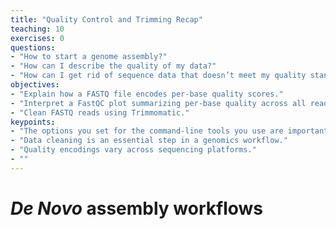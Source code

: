 ```yaml
---
title: "Quality Control and Trimming Recap"
teaching: 10
exercises: 0
questions:
- "How to start a genome assembly?"
- "How can I describe the quality of my data?"
- "How can I get rid of sequence data that doesn’t meet my quality standards?"
objectives:
- "Explain how a FASTQ file encodes per-base quality scores."
- "Interpret a FastQC plot summarizing per-base quality across all reads."
- "Clean FASTQ reads using Trimmomatic."
keypoints:
- "The options you set for the command-line tools you use are important!"
- "Data cleaning is an essential step in a genomics workflow."
- "Quality encodings vary across sequencing platforms."
- ""
---
```


# *De Novo* assembly  workflows